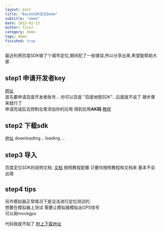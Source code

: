 ```yaml
---
layout: post
title: "BaiduSDK定位Demo"
subtitle: "demo"
date: 2015-02-13
author: fixxz
category: demo
tags: demo
finished: true
---
```


最近利用百度SDK做了个城市定位,期间犯了一些错误,所以分享出来,希望能帮助大家.<br>

## step1 申请开发者key

[网址](http://developer.baidu.com/map/)  
 首先要申请百度开发者账号...  你可以百度 "百度地图SDK"...后面就不说了 跟步骤来就行了 <br>
 申请完成后去控制台里添加你的应用  得到应用<b>AK码</b>
 [教程](http://developer.baidu.com/map/index.php?title=androidsdk/guide/key)

## step2 下载sdk

 [地址](http://developer.baidu.com/map/index.php?title=Android-locsdk/geosdk-android-download)
 downloading ..  loading ...

## step3 导入

 百度定位SDK的说明文档:  [文档](http://developer.baidu.com/map/index.php?title=android-locsdk/guide/v5-0)
 按照教程配置  只要你按照教程和文档来 基本不会出错

## step4 tips 

 另外模拟器正常情况下是没法进行定位测试的. </br>
想要在模拟器上测试  需要让模拟器模拟出GPS信号 </br>
可以用mockgps</br>

代码我就不贴了  [附上下载地址](http://download.csdn.net/download/zhuxu820_/8772683)

